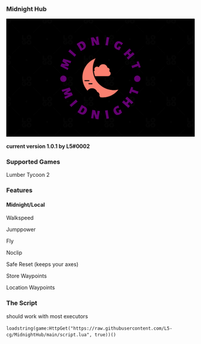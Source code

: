 ### Midnight Hub

![midnight](094E56B8-25EE-4919-AA7D-2785F2B7F81D.jpeg)

**current version 1.0.1
by L5#0002**

### Supported Games

Lumber Tycoon 2

### Features

#### Midnight/Local

Walkspeed

Jumppower

Fly

Noclip

Safe Reset (keeps your axes)

Store Waypoints

Location Waypoints

### The Script

should work with most executors

`loadstring(game:HttpGet("https://raw.githubusercontent.com/L5-cg/MidnightHub/main/script.lua", true))()`
